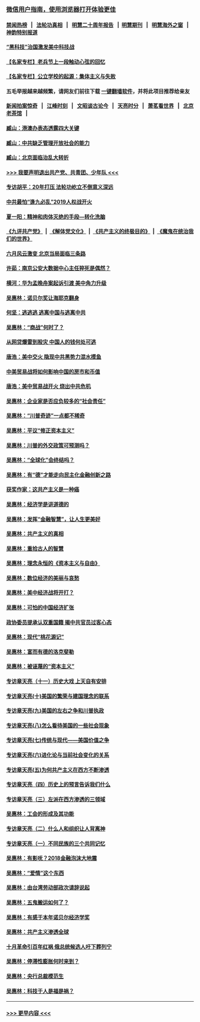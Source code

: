 ### [微信用户指南，使用浏览器打开体验更佳](https://github.com/gfw-breaker/banned-news1/blob/master/indexes/wechat-guide.md?t=0)
#### [禁闻热榜](热点新闻.md?t=0)  &nbsp;&nbsp;|&nbsp;&nbsp; [法轮功真相](https://github.com/gfw-breaker/truth/blob/master/README.md?t=0) &nbsp;&nbsp;|&nbsp;&nbsp; [明慧二十周年报告](https://github.com/gfw-breaker/mh-reports/blob/master/README.md?t=0) &nbsp;&nbsp;|&nbsp;&nbsp;[明慧期刊](https://github.com/gfw-breaker/mh-qikan) &nbsp;&nbsp;|&nbsp;&nbsp; [明慧海外之窗](https://github.com/gfw-breaker/mh-news/blob/master/README.md?t=0) &nbsp;&nbsp;|&nbsp;&nbsp; [神韵特别报道](https://github.com/gfw-breaker/mh-news/blob/master/shenyun.md?t=0)
#### [“黑科技”治国激发美中科技战](../pages/nsc423/n11638056.md?t=02061455) 
#### [【名家专栏】老兵节上一段触动心弦的回忆](../pages/nsc423/n11646016.md?t=02061455) 
#### [【名家专栏】公立学校的起源：集体主义与失败](../pages/nsc423/n11601833.md?t=02061455) 
#### 五毛举报越来越频繁，请网友们前往下载 [一键翻墙软件](https://github.com/gfw-breaker/ssr-accounts)，并将此项目推荐给亲友
#### [新闻拍案惊奇](https://github.com/gfw-breaker/banned-news1/blob/master/pages/link4.md) &nbsp;&nbsp;|&nbsp;&nbsp; [江峰时刻](https://github.com/gfw-breaker/banned-news1/blob/master/pages/link4.md) &nbsp;&nbsp;|&nbsp;&nbsp; [文昭谈古论今](https://github.com/gfw-breaker/banned-news1/blob/master/pages/link4.md) &nbsp;&nbsp;|&nbsp;&nbsp; [天亮时分](https://github.com/gfw-breaker/banned-news1/blob/master/pages/link4.md) &nbsp;&nbsp;|&nbsp;&nbsp; [萧茗看世界](https://github.com/gfw-breaker/banned-news1/blob/master/pages/link4.md) &nbsp;&nbsp;|&nbsp;&nbsp; [北京老茶馆](https://github.com/gfw-breaker/banned-news1/blob/master/pages/link4.md) &nbsp;&nbsp;|&nbsp;&nbsp; 
#### [臧山：港澳办表态透露四大关键](../pages/nsc423/n11421628.md?t=02061455) 
#### [臧山：中共缺乏管理开放社会的能力](../pages/nsc423/n11407457.md?t=02061455) 
#### [臧山：北京面临治乱大转折](../pages/nsc423/n11406895.md?t=02061455) 
#### [>>> 我要声明退出共产党、共青团、少年队 <<<](https://github.com/begood0513/goodnews/blob/master/quit/letter.md) 
#### [专访胡平：20年打压 法轮功屹立不倒意义深远](../pages/nsc423/n11398800.md?t=02061455) 
#### [中共最怕“逢九必乱”2019人权战开火](../pages/nsc423/n11385248.md?t=02061455) 
#### [夏一阳：精神和肉体灭绝的手段—转化洗脑](../pages/nsc423/n11368250.md?t=02061455) 
#### [《九评共产党》](https://github.com/begood0513/9ping.md/blob/master/README.md) &nbsp;|&nbsp; [《解体党文化》](../../../../jtdwh.md/blob/master/README.md)  &nbsp;|&nbsp; [《共产主义的终极目的》](../../../../gczydzjmd.md/blob/master/README.md) &nbsp;|&nbsp; [《魔鬼在统治我们的世界》](../../../../mgztzwmdsj.md/blob/master/README.md) 
#### [六月风云激变 北京当局面临三条路](../pages/nsc423/n11313668.md?t=02061455) 
#### [许茹：南京公安大数据中心主任猝死是偶然？](../pages/nsc423/n11064744.md?t=02061455) 
#### [横河：华为孟晚舟案起诉引渡 美中角力升级](../pages/nsc423/n11027230.md?t=02061455) 
#### [吴惠林：诺贝尔奖让海耶克翻身](../pages/nsc423/n10890049.md?t=02061455) 
#### [何坚：逃逃逃 逃离中国与逃离中共](../pages/nsc423/n10592891.md?t=02061455) 
#### [吴惠林：“商战”何时了？](../pages/nsc423/n10573558.md?t=02061455) 
#### [从网贷爆雷到股灾 中国人的钱何处可逃](../pages/nsc423/n10572800.md?t=02061455) 
#### [唐浩：美中交火 隐现中共黑势力混水摸鱼](../pages/nsc423/n10544040.md?t=02061455) 
#### [中美贸易战将如何影响中国的房市和币值](../pages/nsc423/n10543697.md?t=02061455) 
#### [唐浩：美中贸易战开火 烧出中共危机](../pages/nsc423/n10540126.md?t=02061455) 
#### [吴惠林：企业家是否应负较多的“社会责任”](../pages/nsc423/n10535022.md?t=02061455) 
#### [吴惠林：“川普奇迹”一点都不稀奇](../pages/nsc423/n10512808.md?t=02061455) 
#### [吴惠林：平议“修正资本主义”](../pages/nsc423/n10495724.md?t=02061455) 
#### [吴惠林：川普的外交政策可预测吗？](../pages/nsc423/n10462387.md?t=02061455) 
#### [吴惠林：“全球化”会终结吗？](../pages/nsc423/n10452838.md?t=02061455) 
#### [吴惠林：有“德”才能走向民主化金融创新之路](../pages/nsc423/n10432292.md?t=02061455) 
#### [获奖作家：这共产主义是一种癌](../pages/nsc423/n10431541.md?t=02061455) 
#### [吴惠林：经济学是讲道德的](../pages/nsc423/n10398014.md?t=02061455) 
#### [吴惠林：发挥“金融智慧”，让人生更美好](../pages/nsc423/n10375019.md?t=02061455) 
#### [吴惠林：共产主义的真相](../pages/nsc423/n10351394.md?t=02061455) 
#### [吴惠林：重拾古人的智慧](../pages/nsc423/n10337691.md?t=02061455) 
#### [吴惠林：理念永恒的《资本主义与自由》](../pages/nsc423/n10316274.md?t=02061455) 
#### [吴惠林：数位经济的美丽与哀愁](../pages/nsc423/n10292946.md?t=02061455) 
#### [吴惠林：美中经济战将开打？](../pages/nsc423/n10258825.md?t=02061455) 
#### [吴惠林：可怕的中国经济扩张](../pages/nsc423/n10219147.md?t=02061455) 
#### [政协委员提承认双重国籍 揭中共官员过客心态](../pages/nsc423/n10208809.md?t=02061455) 
#### [吴惠林：现代“桃花源记”](../pages/nsc423/n10185234.md?t=02061455) 
#### [吴惠林：富而有德的洛克斐勒](../pages/nsc423/n10142264.md?t=02061455) 
#### [吴惠林：被诬蔑的“资本主义”](../pages/nsc423/n10124816.md?t=02061455) 
#### [专访章天亮（十一）历史大戏 上天自有安排](../pages/nsc423/n10094905.md?t=02061455) 
#### [专访章天亮(十)美国的繁荣与建国理念的联系](../pages/nsc423/n10094899.md?t=02061455) 
#### [专访章天亮(九)美国的左右之争和川普执政](../pages/nsc423/n10094889.md?t=02061455) 
#### [专访章天亮(八)怎么看待美国的一些社会现象](../pages/nsc423/n10094857.md?t=02061455) 
#### [专访章天亮(七)传统与现代——美国价值之争](../pages/nsc423/n10093140.md?t=02061455) 
#### [专访章天亮(六)进化论与当前社会变化的关系](../pages/nsc423/n10092036.md?t=02061455) 
#### [专访章天亮(五)为何共产主义在西方不断渗透](../pages/nsc423/n10083620.md?t=02061455) 
#### [专访章天亮（四）历史上的预言告诉我们什么](../pages/nsc423/n10083606.md?t=02061455) 
#### [专访章天亮（三）左派在西方渗透的三领域](../pages/nsc423/n10081115.md?t=02061455) 
#### [吴惠林：工会的形成及其功能](../pages/nsc423/n10080633.md?t=02061455) 
#### [专访章天亮（二）什么人和组织让人背离神](../pages/nsc423/n10076637.md?t=02061455) 
#### [专访章天亮（一）不同民族的三个共同记忆](../pages/nsc423/n10074188.md?t=02061455) 
#### [吴惠林：有影呒？2018金融泡沫大地震](../pages/nsc423/n10040534.md?t=02061455) 
#### [吴惠林：“爱情”这个东西](../pages/nsc423/n10019423.md?t=02061455) 
#### [吴惠林：由台湾劳动部政次请辞说起](../pages/nsc423/n9979679.md?t=02061455) 
#### [吴惠林：五鬼搬运如何了？](../pages/nsc423/n9925338.md?t=02061455) 
#### [吴惠林：有感于本年诺贝尔经济学奖](../pages/nsc423/n9871883.md?t=02061455) 
#### [吴惠林：共产主义渗透全球](../pages/nsc423/n9812748.md?t=02061455) 
#### [十月革命引百年红祸 俄总统候选人吁下葬列宁](../pages/nsc423/n9810182.md?t=02061455) 
#### [吴惠林：停滞性膨胀何时来到？](../pages/nsc423/n9764136.md?t=02061455) 
#### [吴惠林：央行总裁模范生](../pages/nsc423/n9728134.md?t=02061455) 
#### [吴惠林：科技于人是福是祸？](../pages/nsc423/n9672982.md?t=02061455) 

----
#### [ >>> 更早内容 <<< ](../indexes/nsc423-earlier.md)

